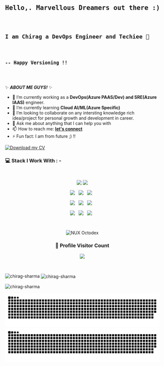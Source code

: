 <div style="white-space: pre; font-family: monospace;">
  <p style="font-size: 1.5em;"><b>Hello,. Marvellous Dreamers out there :)</b></p>
  <p style="font-size: 1.3em;"><b>I am Chirag a DevOps Engineer and Techiee</b> 👋</p>
  <p style="font-size: 1.1em;"><b>-- Happy Versioning !!</b></p>
</div>
<br>

✨ _**ABOUT ME GUYS!**_ ✨ 

- 🔭 I’m currently working as a **DevOps(Azure PAAS/Dev) and SRE(Azure IAAS)** engineer.
- 🌱 I’m currently learning **Cloud AI/ML(Azure Specific)**
- 👯 I’m looking to collaborate on any intersting knowledge rich idea/project for personal growth and development in career.
- 💬 Ask me about anything that I can help you with
- 📫 How to reach me: <a href="https://www.linkedin.com/in/chirag-sharma-2121b11a9">**let's connect**</a>
- ⚡ Fun fact: I am from future ;) !!






[![Download my CV](https://img.shields.io/badge/Download%20CV-Click%20Here-blue?style=flat-square&logo=download&logoColor=white)](https://github.com/Chirag3011/Chirag3011/files/15148316/Chirag_Resume.pdf)

### 💻 Stack I Work With : - 
<br>

<p  align="center">

<img src="https://img.shields.io/badge/Kubernets-0078D4.svg?&style=for-the-badge&logo=kubernetes&logoColor=white" height="25"/>
<img src="https://img.shields.io/badge/Azure-IAAS%2FPAAS-%20?style=for-the-badge&logo=microsoftazure&color=blue" height="25"/>
  </p>
  
<p  align="center">

<img src="https://img.shields.io/badge/git-0C2135.svg?&style=for-the-badge&logo=git&logoColor=white" height="25"/>  
  &nbsp;
<img src="https://img.shields.io/badge/docker-0078D4.svg?&style=for-the-badge&logo=docker&logoColor=white" height="25"/>
  &nbsp;
<img src="https://img.shields.io/badge/Jenkins-%20?style=for-the-badge&logo=jenkins&logoColor=black&color=white" height="25"/>
  &nbsp;
  </p>
  
  <p  align="center">

  

<img src="https://img.shields.io/badge/Hashicorp%20Terraform-%20%20?style=for-the-badge&logo=Terraform&logoColor=white" height="25"/>
  &nbsp;
<img src="https://img.shields.io/badge/Linux-RHEL%2FUBUNTU-%20?style=for-the-badge&logo=linux&logoColor=white&color=red" height="25">
  &nbsp;
<img src="https://img.shields.io/badge/Azure-DevOps-%20?style=for-the-badge&logo=Azure%20Devops&logoColor=white&color=blue" height="25">
  &nbsp;

 

<p align="center">


  <img src="https://img.shields.io/badge/Netlify-EEEEEE?style=for-the-badge&logo=Netlify&logoColor=blue" height="25">
&nbsp;
    <img src="https://img.shields.io/badge/azure-EEEEEE?&style=for-the-badge&logo=microsoft%20azure&logoColor=blue" height="25">
&nbsp;
  <img src="https://img.shields.io/badge/Wordpress-EEEEEE?style=for-the-badge&logo=Wordpress&logoColor=blue" height="25">
&nbsp;
</p>
<br>




  <p align="center">
  <img src="https://github.com/Chirag3011/Chirag3011/assets/63345260/1fb5b43e-84c3-4766-a969-22526a28ef64" alt="NUX Octodex" style="width: 50%; height: 50%;" />
</p>



<div align=center>
  <h3><b>📍 Profile Visitor Count</b></h3>
</div>
    
<!-- retro visitor counter -->  
<p align="center" >   
  <img src="https://profile-counter.glitch.me/adityagundecha/count.svg" />  
</p>
  <br>
<p><img align="left" src="https://github-readme-stats.vercel.app/api/top-langs?username=chirag3011&show_icons=true&locale=en&layout=compact" alt="chirag-sharma" /></p>
<p>&nbsp;<img align="center" src="https://github-readme-stats.vercel.app/api?username=chirag3011&show_icons=true&locale=en" alt="chirag-sharma" /></p>

<p><img align="center" src="https://github-readme-streak-stats.herokuapp.com/?user=chirag3011&" alt="chirag-sharma" /></p>

![github contribution grid snake animation](https://raw.githubusercontent.com/platane/platane/output/github-contribution-grid-snake-dark.svg#gh-dark-mode-only)![github contribution grid snake animation](https://raw.githubusercontent.com/platane/platane/output/github-contribution-grid-snake.svg#gh-light-mode-only)
